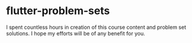# flutter-problem-sets

I spent countless hours in creation of this course content and problem set solutions. I hope my efforts will be of any benefit for you.
